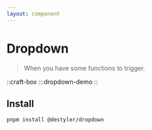 ```yaml
---
layout: component
---
```


# Dropdown

> When you have some functions to trigger.

::craft-box
:::dropdown-demo
::

## Install

```bash
pnpm install @destyler/dropdown
```
